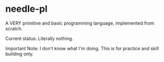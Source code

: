 # needle-pl
A VERY primitive and basic programming language, implemented from scratch.

Current status:
  Literally nothing.

Important Note:
  I don't know what I'm doing. This is for practice and skill building only.
